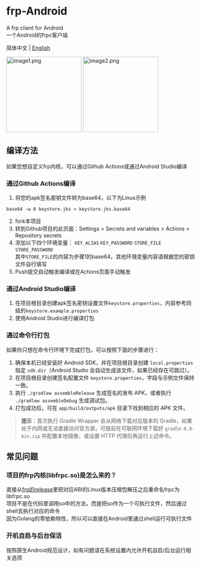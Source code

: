 # frp-Android
A frp client for Android  
一个Android的frpc客户端

简体中文 | [English](README_en.md)

<div style="display:inline-block">
<img src="./image/image1.png" alt="image1.png" width="200">
<img src="./image/image2.png" alt="image2.png" width="200">
</div>

## 编译方法

如果您想自定义frp内核，可以通过Github Actions或通过Android Studio编译

### 通过Github Actions编译

1. 将您的apk签名密钥文件转为base64，以下为Linux示例
```shell
base64 -w 0 keystore.jks > keystore.jks.base64
```
2. fork本项目
3. 转到Github项目的此页面：Settings > Secrets and variables > Actions > Repository secrets
4. 添加以下四个环境变量：
```KEY_ALIAS``` ```KEY_PASSWORD``` ```STORE_FILE``` ```STORE_PASSWORD```  
其中```STORE_FILE```的内容为步骤1的base64，其他环境变量内容请根据您的密钥文件自行填写
5. Push提交自动触发编译或在Actions页面手动触发

### 通过Android Studio编译

1. 在项目根目录创建apk签名密钥设置文件```keystore.properties```，内容参考同级的```keystore.example.properties```
2. 使用Android Studio进行编译打包

### 通过命令行打包

如果你只想在命令行环境下完成打包，可以按照下面的步骤进行：

1. 确保本机已经安装好 Android SDK，并在项目根目录创建 ```local.properties``` 指定 ```sdk.dir```（Android Studio 会自动生成该文件，如果已经存在可跳过）。
2. 在项目根目录创建签名配置文件 ```keystore.properties```，字段与示例文件保持一致。
3. 执行 ```./gradlew assembleRelease``` 生成签名的发布 APK，或者执行 ```./gradlew assembleDebug``` 生成调试包。
4. 打包成功后，可在 ```app/build/outputs/apk``` 目录下找到相应的 APK 文件。

> **提示**：首次执行 Gradle Wrapper 会从网络下载对应版本的 Gradle，如果处于内网或无法直接访问官方源，可提前在可联网环境下载好 `gradle-8.9-bin.zip` 并配置本地镜像，或设置 HTTP 代理后再运行上述命令。

## 常见问题
### 项目的frp内核(libfrpc.so)是怎么来的？
直接从[frp的release](https://github.com/fatedier/frp/releases)里把对应ABI的Linux版本压缩包解压之后重命名frpc为libfrpc.so  
项目不是在代码里调用so中的方法，而是把so作为一个可执行文件，然后通过shell去执行对应的命令  
因为Golang的零依赖特性，所以可以直接在Android里通过shell运行可执行文件

### 开机自启与后台保活
按照原生Android规范设计，如有问题请在系统设置内允许开机自启/后台运行相关选项